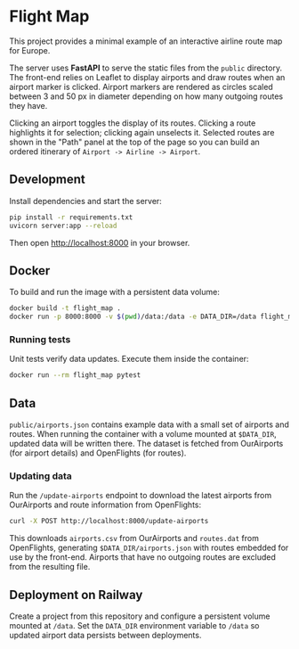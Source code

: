# Flight Map

This project provides a minimal example of an interactive airline route map for Europe.

The server uses **FastAPI** to serve the static files from the `public` directory. The front-end relies on Leaflet to display airports and draw routes when an airport marker is clicked. Airport markers are rendered as circles scaled between 3 and 50&nbsp;px in diameter depending on how many outgoing routes they have.

Clicking an airport toggles the display of its routes. Clicking a route highlights
it for selection; clicking again unselects it. Selected routes are shown in the
"Path" panel at the top of the page so you can build an ordered itinerary of
`Airport -> Airline -> Airport`.

## Development

Install dependencies and start the server:

```bash
pip install -r requirements.txt
uvicorn server:app --reload
```

Then open [http://localhost:8000](http://localhost:8000) in your browser.

## Docker

To build and run the image with a persistent data volume:

```bash
docker build -t flight_map .
docker run -p 8000:8000 -v $(pwd)/data:/data -e DATA_DIR=/data flight_map
```

### Running tests

Unit tests verify data updates. Execute them inside the container:

```bash
docker run --rm flight_map pytest
```

## Data

`public/airports.json` contains example data with a small set of airports and routes. When running the container with a volume mounted at `$DATA_DIR`, updated data will be written there. The dataset is fetched from OurAirports (for airport details) and OpenFlights (for routes).

### Updating data

Run the `/update-airports` endpoint to download the latest airports from OurAirports and route information from OpenFlights:

```bash
curl -X POST http://localhost:8000/update-airports
```

This downloads `airports.csv` from OurAirports and `routes.dat` from OpenFlights, generating `$DATA_DIR/airports.json` with routes embedded for use by the front-end. Airports that have no outgoing routes are excluded from the resulting file.

## Deployment on Railway

Create a project from this repository and configure a persistent volume mounted at `/data`. Set the `DATA_DIR` environment variable to `/data` so updated airport data persists between deployments.
